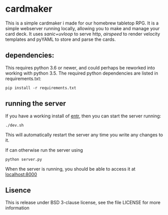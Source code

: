 # cardmaker

This is a simple cardmaker i made for our homebrew tabletop RPG. It is a simple webserver running locally, allowing you to make and manage your card deck. It uses *sanic+uvloop* to serve http, *airspeed* to render velocity templates and pyYAML to store and parse the cards.

## dependencies:

This requires python 3.6 or newer, and could perhaps be reworked into working with python 3.5.
The required python dependencies are listed in requirements.txt:

    pip install -r requirements.txt

## running the server

If you have a working install of [entr](http://entrproject.org/), then you can start the server running:

    ./dev.sh

This will automatically restart the server any time you write any changes to it.

If can otherwise run the server using

    python server.py

When the server is running, you should be able to access it at [localhost:8000](http://localhost:8000)

## Lisence

This is release under BSD 3-clause license, see the file LICENSE for more information
